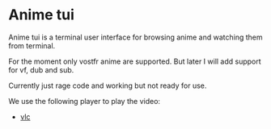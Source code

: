 # Anime tui

Anime tui is a terminal user interface for browsing anime and watching them from terminal.

For the moment only vostfr anime are supported. But later I will add support for vf, dub and sub.

Currently just rage code and working but not ready for use.

We use the following player to play the video:

- [vlc](https://www.videolan.org/vlc/index.html)
